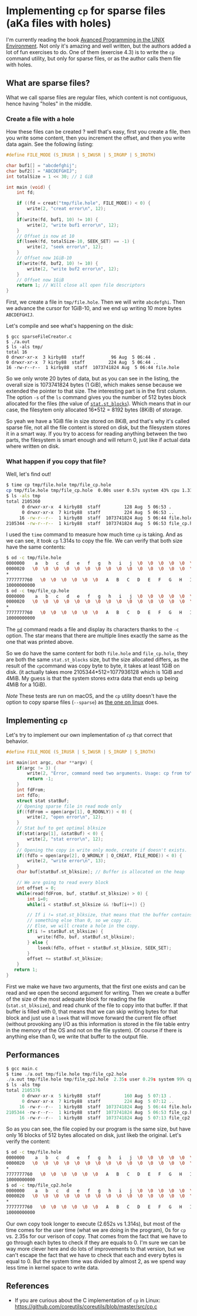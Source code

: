 # Implementing `cp` for sparse files (aKa files with holes)

I'm currently reading the book [Avanced Programming in the UNIX Environment](https://www.amazon.com/Advanced-Programming-UNIX-Environment-3rd/dp/0321637739/). Not only it's amazing and well written, but the authors added a lot of fun exercises to do.
One of them (exercise 4.3) is to write the `cp` command utility, but only for sparse files, or as the author calls them file with holes.

## What are sparse files?

What we call sparse files are regular files, which content is not contiguous, hence having "holes" in the middle.

### Create a file with a hole

How these files can be created ? well that's easy, first you create a file, then you write some content, then you increment the offset, and then you write data again. See the following listing:

```c
#define FILE_MODE (S_IRUSR | S_IWUSR | S_IRGRP | S_IROTH)

char buf1[] = "abcdefghij";
char buf2[] = "ABCDEFGHIJ";
int totalSize = 1 << 30; // 1 GiB

int main (void) {
    int fd;

    if ((fd = creat("tmp/file.hole", FILE_MODE)) < 0) {
        write(2, "creat error\n", 12);
    }
    if(write(fd, buf1, 10) != 10) {
        write(2, "write buf1 error\n", 12);
    }
    // Offset is now at 10
    if(lseek(fd, totalSize-10, SEEK_SET) == -1) {
        write(2, "seek error\n", 12);
    }
    // Offset now 1GiB-10
    if(write(fd, buf2, 10) != 10) {
        write(2, "write buf2 error\n", 12);
    }
    // Offset now 1GiB
    return 1; // Will close all open file descriptors
}
```

First, we create a file in `tmp/file.hole`. Then we will write `abcdefghi`.
Then we advance the cursor for 1GiB-10, and we end up writing 10 more bytes `ABCDEFGHIJ`.

Let's compile and see what's happening on the disk:

```
$ gcc sparseFileCreator.c
$ ./a.out
$ ls -als tmp/
total 16
0 drwxr-xr-x  3 kirby88  staff          96 Aug  5 06:44 .
0 drwxr-xr-x  7 kirby88  staff         224 Aug  5 06:44 ..
16 -rw-r--r--  1 kirby88  staff  1073741824 Aug  5 06:44 file.hole
```

So we only wrote 20 bytes of data, but as you can see in the listing, the overall size is 1073741824 bytes (1 GiB), which makes sense because we extended the pointer to that size.
The interesting part is in the first column. The option `-s` of the `ls` command gives you the number of 512 bytes block allocated for the files (the value of [`stat.st_blocks`](https://pubs.opengroup.org/onlinepubs/009695399/basedefs/sys/stat.h.html)). Which means that in our case, the filesytem only allocated 16*512 = 8192 bytes (8KiB) of storage.

So yeah we have a 1GiB file in size stored on 8KiB, and that's why it's called sparse file, not all the file content is stored on disk, but the filesystem stores it in a smart way. If you try to access for reading anything between the two parts, the filesystem is smart enough and will return 0, just like if actual data where written on disk.

### What happen if you copy that file?

Well, let's find out!

```sh
$ time cp tmp/file.hole tmp/file_cp.hole
cp tmp/file.hole tmp/file_cp.hole  0.00s user 0.57s system 43% cpu 1.314 total
$ ls -als tmp
total 2105360
      0 drwxr-xr-x  4 kirby88  staff         128 Aug  5 06:53 .
      0 drwxr-xr-x  7 kirby88  staff         224 Aug  5 06:53 ..
     16 -rw-r--r--  1 kirby88  staff  1073741824 Aug  5 06:44 file.hole
2105344 -rw-r--r--  1 kirby88  staff  1073741824 Aug  5 06:53 file_cp.hole
```

I used the `time` command to measure how much time `cp` is taking. And as we can see, it took `cp` 1.314s to copy the file.
We can verify that both size have the same contents:

```sh
$ od -c tmp/file.hole
0000000    a   b   c   d   e   f   g   h   i   j  \0  \0  \0  \0  \0  \0
0000020   \0  \0  \0  \0  \0  \0  \0  \0  \0  \0  \0  \0  \0  \0  \0  \0
*
7777777760   \0  \0  \0  \0  \0  \0   A   B   C   D   E   F   G   H   I   J
10000000000
$ od -c tmp/file_cp.hole
0000000    a   b   c   d   e   f   g   h   i   j  \0  \0  \0  \0  \0  \0
0000020   \0  \0  \0  \0  \0  \0  \0  \0  \0  \0  \0  \0  \0  \0  \0  \0
*
7777777760   \0  \0  \0  \0  \0  \0   A   B   C   D   E   F   G   H   I   J
10000000000
```
The [`od`](https://pubs.opengroup.org/onlinepubs/9699919799/utilities/od.html) command reads a file and display its characters thanks to the `-c` option. The star means that there are multiple lines exactly the same as the one that was printed above.

So we do have the same content for both `file.hole` and `file_cp.hole`, they are both the same `stat.st_blocks` size, but the size allocated differs, as the result of the `cp`command was copy byte to byte, it takes at least 1GiB on disk. (it actually takes more 2105344*512=1077936128 which is 1GiB and 4MiB. My guess is that the system stores extra data that ends up being 4MiB for a 1GiB).

*Note* These tests are run on macOS, and the `cp` utility doesn't have the option to copy sparse files (`--sparse`) as [the one on linux](https://man7.org/linux/man-pages/man1/cp.1.html) does.

## Implementing `cp`

Let's try to implement our own implementation of `cp` that correct that behavior.

```c
#define FILE_MODE (S_IRUSR | S_IWUSR | S_IRGRP | S_IROTH)

int main(int argc, char **argv) {
    if(argc != 3) {
        write(2, "Error, command need two arguments. Usage: cp from to\n", 53);
        return -1;
    }
    int fdFrom;
    int fdTo;
    struct stat statBuf;
    // Opening sparse file in read mode only
    if((fdFrom = open(argv[1], O_RDONLY)) < 0) {
        write(2, "open error\n", 12);
    }
    // Stat buf to get optimal blksize
    if(stat(argv[1], &statBuf) < 0) {
        write(2, "stat error\n", 12);
    }
    // Opening the copy in write only mode, create if doesn't exists.
    if((fdTo = open(argv[2], O_WRONLY | O_CREAT, FILE_MODE)) < 0) {
        write(2, "write error\n", 13);
    }
    char buf[statBuf.st_blksize]; // Buffer is allocated on the heap

    // We are going to read every block
    int offset = 0;
    while(read(fdFrom, buf, statBuf.st_blksize) > 0) {
        int i=0;
        while(i < statBuf.st_blksize && !buf[i++]) {}

        // If i != stat.st_blksize, that means that the buffer contains
        // something else than 0, so we copy it.
        // Else, we will create a hole in the copy.
        if(i != statBuf.st_blksize) {
            write(fdTo, buf, statBuf.st_blksize);
        } else {
            lseek(fdTo, offset + statBuf.st_blksize, SEEK_SET);
        }
        offset += statBuf.st_blksize;
    }
   return 1;
}
```

First we make we have two arguments, that the first one exists and can be read and we open the second argument for writing.
Then we create a buffer of the size of the most adequate block for reading the file (`stat.st_blksize`), and read chunk of the file to copy into that buffer. If that buffer is filled with 0, that means that we can skip writing bytes for that block and just use a `lseek` that will move forward the current file offset (without provoking any I/O as this information is stored in the file table entry in the memory of the OS and not on the file system). Of course if there is anything else than 0, we write that buffer to the output file.

## Performances

```c
$ gcc main.c
$ time ./a.out tmp/file.hole tmp/file_cp2.hole
./a.out tmp/file.hole tmp/file_cp2.hole  2.35s user 0.29s system 99% cpu 2.652 total
$ ls -als tmp
total 2105376
      0 drwxr-xr-x  5 kirby88  staff         160 Aug  5 07:13 .
      0 drwxr-xr-x  7 kirby88  staff         224 Aug  5 07:12 ..
     16 -rw-r--r--  1 kirby88  staff  1073741824 Aug  5 06:44 file.hole
2105344 -rw-r--r--  1 kirby88  staff  1073741824 Aug  5 06:53 file_cp.hole
     16 -rw-r--r--  1 kirby88  staff  1073741824 Aug  5 07:13 file_cp2.hole
```

So as you can see, the file copied by our program is the same size, but have only 16 blocks of 512 bytes allocated on disk, just likeb the original. Let's verify the content:

```sh
$ od -c tmp/file.hole
0000000    a   b   c   d   e   f   g   h   i   j  \0  \0  \0  \0  \0  \0
0000020   \0  \0  \0  \0  \0  \0  \0  \0  \0  \0  \0  \0  \0  \0  \0  \0
*
7777777760   \0  \0  \0  \0  \0  \0   A   B   C   D   E   F   G   H   I   J
10000000000
$ od -c tmp/file_cp2.hole
0000000    a   b   c   d   e   f   g   h   i   j  \0  \0  \0  \0  \0  \0
0000020   \0  \0  \0  \0  \0  \0  \0  \0  \0  \0  \0  \0  \0  \0  \0  \0
*
7777777760   \0  \0  \0  \0  \0  \0   A   B   C   D   E   F   G   H   I   J
10000000000
```

Our own copy took longer to execute (2.652s vs 1.314s), but most of the time comes for the user time (what we are doing in the program), 0s for `cp` vs. 2.35s for our verison of copy. That comes from the fact that we have to go through each bytes to check if they are equals to 0. I'm sure we can be way more clever here and do lots of improvements to that version, but we can't escape the fact that we have to check that each and every bytes is equal to 0.
But the system time was divided by almost 2, as we spend way less time in kernel space to write data.

## References

* If you are curious about the C implementation of `cp` in Linux: https://github.com/coreutils/coreutils/blob/master/src/cp.c
